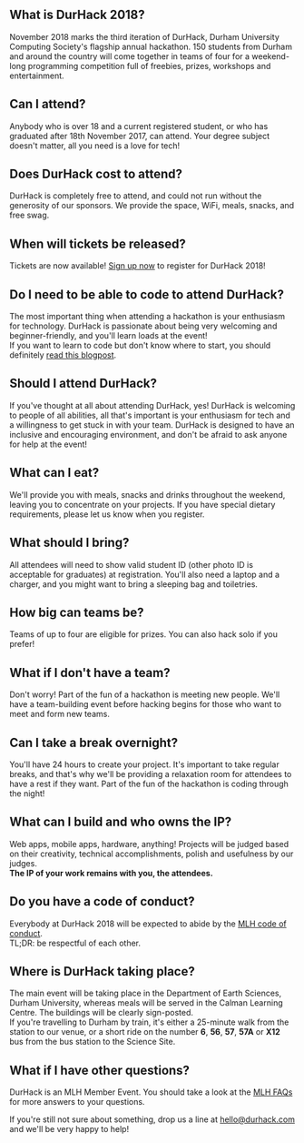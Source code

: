 ## What is DurHack 2018?
November 2018 marks the third iteration of DurHack, Durham University Computing Society's flagship annual hackathon. 150 students from Durham and around the country will come together in teams of four for a weekend-long programming competition full of freebies, prizes, workshops and entertainment.
## Can I attend?
Anybody who is over 18 and a current registered student, or who has graduated after 18th November 2017, can attend. Your degree subject doesn't matter, all you need is a love for tech!
## Does DurHack cost to attend?
DurHack is completely free to attend, and could not run without the generosity of our sponsors. We provide the space, WiFi, meals, snacks, and free swag. 
## When will tickets be released?
Tickets are now available! [Sign up now](http://register.durhack.com) to register for DurHack 2018!
## Do I need to be able to code to attend DurHack?
The most important thing when attending a hackathon is your enthusiasm for technology. DurHack is passionate about being very welcoming and beginner-friendly, and you'll learn loads at the event!  
If you want to learn to code but don't know where to start, you should definitely [read this blogpost](https://medium.com/on-coding/you-can-already-code-you-just-dont-know-it-yet-862044601a5a).
## Should I attend DurHack?
If you've thought at all about attending DurHack, yes! DurHack is welcoming to people of all abilities, all that's important is your enthusiasm for tech and a willingness to get stuck in with your team. DurHack is designed to have an inclusive and encouraging environment, and don't be afraid to ask anyone for help at the event!
## What can I eat?
We'll provide you with meals, snacks and drinks throughout the weekend, leaving you to concentrate on your projects. If you have special dietary requirements, please let us know when you register.
## What should I bring?
All attendees will need to show valid student ID (other photo ID is acceptable for graduates) at registration. You'll also need a laptop and a charger, and you might want to bring a sleeping bag and toiletries.
## How big can teams be?
Teams of up to four are eligible for prizes. You can also hack solo if you prefer!
## What if I don't have a team?
Don't worry! Part of the fun of a hackathon is meeting new people. We'll have a team-building event before hacking begins for those who want to meet and form new teams.
## Can I take a break overnight?
You'll have 24 hours to create your project. It's important to take regular breaks, and that's why we'll be providing a relaxation room for attendees to have a rest if they want. Part of the fun of the hackathon is coding through the night!
## What can I build and who owns the IP?
Web apps, mobile apps, hardware, anything! Projects will be judged based on their creativity, technical accomplishments, polish and usefulness by our judges.   
**The IP of your work remains with you, the attendees.**
## Do you have a code of conduct?
Everybody at DurHack 2018 will be expected to abide by the [MLH code of conduct](https://static.mlh.io/docs/mlh-code-of-conduct.pdf).  
TL;DR: be respectful of each other.
## Where is DurHack taking place?
The main event will be taking place in the Department of Earth Sciences, Durham University, whereas meals will be served in the Calman Learning Centre. The buildings will be clearly sign-posted.  
If you're travelling to Durham by train, it's either a 25-minute walk from the station to our venue, or a short ride on the number **6**, **56**, **57**, **57A** or **X12** bus from the bus station to the Science Site.
## What if I have other questions?
DurHack is an MLH Member Event. You should take a look at the [MLH FAQs](https://mlh.io/faq) for more answers to your questions.

If you're still not sure about something, drop us a line at [hello@durhack.com](mailto:hello@durhack.com) and we'll be very happy to help!
